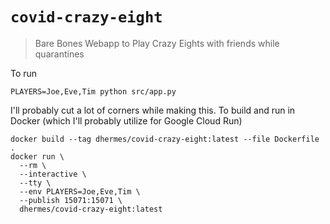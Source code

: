 # `covid-crazy-eight`

> Bare Bones Webapp to Play Crazy Eights with friends while quarantines

To run

```
PLAYERS=Joe,Eve,Tim python src/app.py
```

I'll probably cut a lot of corners while making this. To build and run in
Docker (which I'll probably utilize for Google Cloud Run)

```
docker build --tag dhermes/covid-crazy-eight:latest --file Dockerfile .
docker run \
  --rm \
  --interactive \
  --tty \
  --env PLAYERS=Joe,Eve,Tim \
  --publish 15071:15071 \
  dhermes/covid-crazy-eight:latest
```

